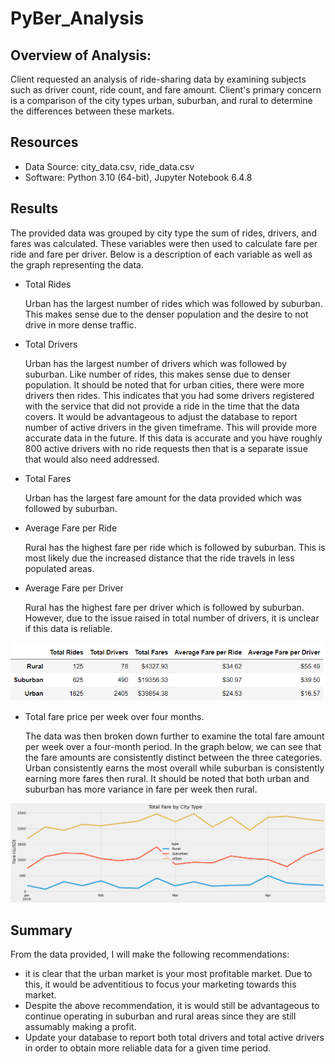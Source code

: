 # PyBer_Analysis

## Overview of Analysis:
Client requested an analysis of ride-sharing data by examining subjects such as driver count, ride count, and fare amount. Client's primary concern is a comparison of the city types urban, suburban, and rural to determine the differences between these markets. 

## Resources
- Data Source: city_data.csv, ride_data.csv
- Software: Python 3.10 (64-bit), Jupyter Notebook 6.4.8

## Results

The provided data was grouped by city type the sum of rides, drivers, and fares was calculated. These variables were then used to calculate fare per ride and fare per driver. Below is a description of each variable as well as the graph representing the data.
- Total Rides

  Urban has the largest number of rides which was followed by suburban. This makes sense due to the denser population and the desire to not drive in more dense traffic.

- Total Drivers

  Urban has the largest number of drivers which was followed by suburban. Like number of rides, this makes sense due to denser population. It should be noted that for urban cities, there were more drivers then rides. This indicates that you had some drivers registered with the service that did not provide a ride in the time that the data covers. It would be advantageous to adjust the database to report number of active drivers in the given timeframe. This will provide more accurate data in the future. If this data is accurate and you have roughly 800 active drivers with no ride requests then that is a separate issue that would also need addressed.
  
- Total Fares

  Urban has the largest fare amount for the data provided which was followed by suburban. 

- Average Fare per Ride

  Rural has the highest fare per ride which is followed by suburban. This is most likely due the increased distance that the ride travels in less populated areas.

- Average Fare per Driver

  Rural has the highest fare per driver which is followed by suburban. However, due to the issue raised in total number of drivers, it is unclear if this data is reliable.  


<p align="center">
  <img src="https://github.com/justinkirk8/PyBer_Analysis/blob/main/Analysis/pyber_summary.png" width="700" />
</p>

- Total fare price per week over four months.

  The data was then broken down further to examine the total fare amount per week over a four-month period. In the graph below, we can see that the fare amounts are consistently distinct between the three categories. Urban consistently earns the most overall while suburban is consistently earning more fares then rural. It should be noted that both urban and suburban has more variance in fare per week then rural. 

<p align="center">
  <img src="https://github.com/justinkirk8/PyBer_Analysis/blob/main/Analysis/PyBer_fare_summary.png" width="1000" />
</p>
  
## Summary
From the data provided, I will make the following recommendations:
- it is clear that the urban market is your most profitable market. Due to this, it would be adventitious to focus your marketing towards this market.
- Despite the above recommendation, it is would still be advantageous to continue operating in suburban and rural areas since they are still assumably making a profit. 
- Update your database to report both total drivers and total active drivers in order to obtain more reliable data for a given time period.

